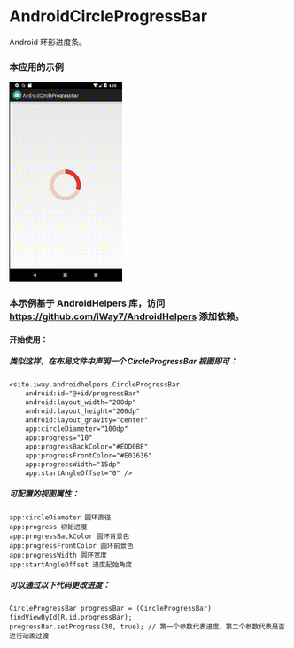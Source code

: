 # AndroidCircleProgressBar
Android 环形进度条。

### 本应用的示例

![image](https://github.com/iWay7/AndroidCircleProgressBar/blob/master/sample.gif)   

### 本示例基于 AndroidHelpers 库，访问 https://github.com/iWay7/AndroidHelpers 添加依赖。

#### 开始使用：
##### 类似这样，在布局文件中声明一个 CircleProgressBar 视图即可：
```
<site.iway.androidhelpers.CircleProgressBar
    android:id="@+id/progressBar"
    android:layout_width="200dp"
    android:layout_height="200dp"
    android:layout_gravity="center"
    app:circleDiameter="100dp"
    app:progress="10"
    app:progressBackColor="#EDD0BE"
    app:progressFrontColor="#E03636"
    app:progressWidth="15dp"
    app:startAngleOffset="0" />
```

##### 可配置的视图属性：
```
app:circleDiameter 圆环直径
app:progress 初始进度
app:progressBackColor 圆环背景色
app:progressFrontColor 圆环前景色
app:progressWidth 圆环宽度
app:startAngleOffset 进度起始角度
```

##### 可以通过以下代码更改进度：
```
CircleProgressBar progressBar = (CircleProgressBar) findViewById(R.id.progressBar);
progressBar.setProgress(30, true); // 第一个参数代表进度，第二个参数代表是否进行动画过渡
```

